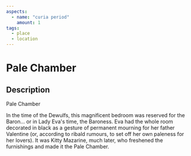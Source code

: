```yaml
---
aspects: 
  - name: "curia period"
    amount: 1
tags:
  - place
  - location
---
```


# Pale Chamber

## Description
Pale Chamber

In the time of the Dewulfs, this magnificent bedroom was reserved for the Baron... or in Lady Eva's time, the Baroness. Eva had the whole room decorated in black as a gesture of permanent mourning for her father Valentine (or, according to ribald rumours, to set off her own paleness for her lovers). It was Kitty Mazarine, much later, who freshened the furnishings and made it the Pale Chamber.